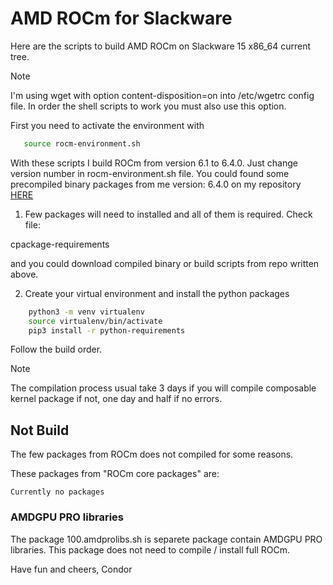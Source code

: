 # AMD ROCm for Slackware

Here are the scripts to build AMD ROCm on Slackware 15 x86_64 current tree.

>[!NOTE]
> I'm using wget with option content-disposition=on into /etc/wgetrc config file.
> In order the shell scripts to work you must also use this option.

First you need to activate the environment with

```bash
   source rocm-environment.sh
```

With these scripts I build ROCm from version 6.1 to 6.4.0. Just change
version number in rocm-environment.sh file. You could found some precompiled
binary packages from me version: 6.4.0 on my repository [HERE](https://www.ixip.net/rocm/)

1. Few packages will need to installed and all of them is required. Check file:

cpackage-requirements

and you could download compiled binary or build scripts from repo written above.

2. Create your virtual environment and install the python packages

```bash
    python3 -m venv virtualenv
    source virtualenv/bin/activate
    pip3 install -r python-requirements
```

Follow the build order.

>[!NOTE]
>
> The compilation process usual take 3 days if you will compile composable kernel package
> if not, one day and half if no errors.


## Not Build

The few packages from ROCm does not compiled for some reasons.

These packages from "ROCm core packages" are:
```
Currently no packages
```

### AMDGPU PRO libraries

The package 100.amdprolibs.sh is separete package contain AMDGPU PRO libraries.
This package does not need to compile / install full ROCm.

Have fun and cheers,
Condor
